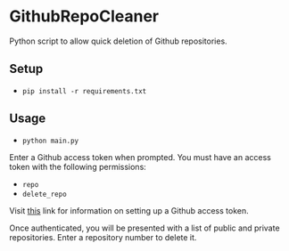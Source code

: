 # GithubRepoCleaner

Python script to allow quick deletion of Github repositories.

## Setup

- `pip install -r requirements.txt`

## Usage

- `python main.py`

Enter a Github access token when prompted. You must have an access token with the following permissions:

- `repo`
- `delete_repo`

Visit [this](https://docs.github.com/en/free-pro-team/github/authenticating-to-github/creating-a-personal-access-token) link for information on setting up a Github access token.

Once authenticated, you will be presented with a list of public and private repositories. Enter a repository number to delete it.
